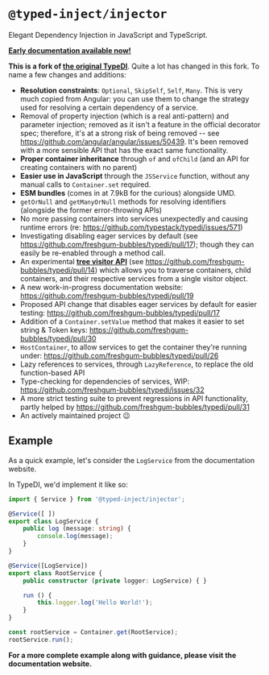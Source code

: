 # `@typed-inject/injector`

Elegant Dependency Injection in JavaScript and TypeScript.

[**Early documentation available now!**](https://64a0c6b5de74517c4c7bdb77--singular-praline-356e00.netlify.app/)

**This is a fork of [the original TypeDI](https://github.com/typestack/typedi)**.
Quite a lot has changed in this fork. To name a few changes and additions:

- **Resolution constraints**: `Optional`, `SkipSelf`, `Self`, `Many`.  This is very much copied from Angular: you can use them to change the strategy used for resolving a certain dependency of a service.
- Removal of property injection (which is a real anti-pattern) and parameter injection; removed as it isn't a feature in the official decorator spec; therefore, it's at a strong risk of being removed -- see https://github.com/angular/angular/issues/50439.  It's been removed with a more sensible API that has the exact same functionality.
- **Proper container inheritance** through `of` and `ofChild` (and an API for creating containers with no parent)
- **Easier use in JavaScript** through the `JSService` function, without any manual calls to `Container.set` required.
- **ESM bundles** (comes in at 7.9kB for the curious) alongside UMD.
- `getOrNull` and `getManyOrNull` methods for resolving identifiers (alongside the former error-throwing APIs)
- No more passing containers into services unexpectedly and causing runtime errors (re: https://github.com/typestack/typedi/issues/571)
- Investigating disabling eager services by default (see https://github.com/freshgum-bubbles/typedi/pull/17); though they can easily be re-enabled through a method call.
- An experimental [**tree visitor API**](https://github.com/freshgum-bubbles/typedi/blob/7004e81cec5152bff75fd4529e29e1f87541bbc1/src/interfaces/tree-visitor.interface.ts) (see https://github.com/freshgum-bubbles/typedi/pull/14) which allows you to traverse containers, child containers, and their respective services from a single visitor object.
- A new work-in-progress documentation website: https://github.com/freshgum-bubbles/typedi/pull/19
- Proposed API change that disables eager services by default for easier testing: https://github.com/freshgum-bubbles/typedi/pull/17
- Addition of a `Container.setValue` method that makes it easier to set string & Token keys: https://github.com/freshgum-bubbles/typedi/pull/30
- `HostContainer`, to allow services to get the container they're running under: https://github.com/freshgum-bubbles/typedi/pull/26
- Lazy references to services, through `LazyReference`, to replace the old function-based API
- Type-checking for dependencies of services, WIP: https://github.com/freshgum-bubbles/typedi/issues/32
- A more strict testing suite to prevent regressions in API functionality, partly helped by https://github.com/freshgum-bubbles/typedi/pull/31
- An actively maintained project 😉

## Example

As a quick example, let's consider the `LogService` from the documentation website.

In TypeDI, we'd implement it like so:

```ts
import { Service } from '@typed-inject/injector';

@Service([ ])
export class LogService {
    public log (message: string) {
        console.log(message);
    }
}

@Service([LogService])
export class RootService {
    public constructor (private logger: LogService) { }

    run () {
        this.logger.log('Hello World!');
    }
}

const rootService = Container.get(RootService);
rootService.run();
```

**For a more complete example along with guidance, please visit the documentation website.**
